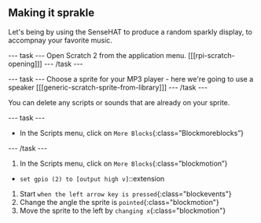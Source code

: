 ## Making it sprakle

Let's being by using the SenseHAT to produce a random sparkly display, to accompnay your favorite music.

--- task ---
Open Scratch 2 from the application menu.
[[[rpi-scratch-opening]]]
--- /task ---

--- task ---
Choose a sprite for your MP3 player - here we're going to use a speaker
[[[generic-scratch-sprite-from-library]]]
--- /task ---

You can delete any scripts or sounds that are already on your sprite.

--- task ---
- In the Scripts menu, click on `More Blocks`{:class=”Blockmoreblocks”}

--- /task ---
1. In the Scripts menu, click on `More Blocks`{:class=”blockmotion”}
- `set gpio (2) to [output high v]`::extension


1. Start `when the left arrow key is pressed`{:class="blockevents"}
1. Change the angle the sprite is `pointed`{:class="blockmotion"}
1. Move the sprite to the left by `changing x`{:class="blockmotion"}
